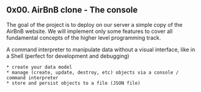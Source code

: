 ## 0x00. AirBnB clone - The console ##
The goal of the project is to deploy on our server a simple copy of the AirBnB website.
We will implement only some features to cover all fundamental concepts of the higher level programming track.

A command interpreter to manipulate data without a visual interface, like in a Shell (perfect for development and debugging)

	* create your data model
	* manage (create, update, destroy, etc) objects via a console / command interpreter
	* store and persist objects to a file (JSON file)


